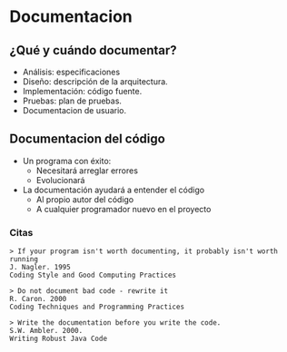 # Documentacion



## ¿Qué y cuándo documentar?

- Análisis: especificaciones
- Diseño: descripción de la arquitectura.
- Implementación: código fuente.
- Pruebas: plan de pruebas.
- Documentacion de usuario.


## Documentacion del código

- Un programa con éxito:
    - Necesitará arreglar errores
    - Evolucionará
- La documentación ayudará a entender el código
    - Al propio autor del código
    - A cualquier programador nuevo en el proyecto



### Citas

    > If your program isn't worth documenting, it probably isn't worth running
    J. Nagler. 1995
    Coding Style and Good Computing Practices 

    > Do not document bad code - rewrite it
    R. Caron. 2000
    Coding Techniques and Programming Practices 

    > Write the documentation before you write the code.
    S.W. Ambler. 2000.
    Writing Robust Java Code 